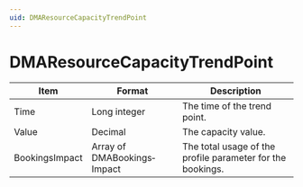 ```yaml
---
uid: DMAResourceCapacityTrendPoint
---
```


# DMAResourceCapacityTrendPoint

| Item           | Format                      | Description                                                |
|----------------|-----------------------------|------------------------------------------------------------|
| Time           | Long integer                | The time of the trend point.                               |
| Value          | Decimal                     | The capacity value.                                        |
| BookingsImpact | Array of DMABookings­Impact | The total usage of the profile parameter for the bookings. |
